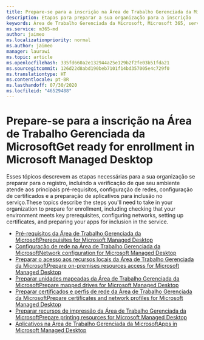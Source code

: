 ```yaml
---
title: Prepare-se para a inscrição na Área de Trabalho Gerenciada da Microsoft
description: Etapas para preparar a sua organização para a inscrição
keywords: Área de Trabalho Gerenciada da Microsoft, Microsoft 365, serviço, documentação
ms.service: m365-md
author: jaimeo
ms.localizationpriority: normal
ms.author: jaimeo
manager: laurawi
ms.topic: article
ms.openlocfilehash: 335fd660a2e132944a25e129b2f2fe03b51fda21
ms.sourcegitcommit: 126d22d8abd190beb7101f14bd357005e4c729f0
ms.translationtype: HT
ms.contentlocale: pt-BR
ms.lasthandoff: 07/30/2020
ms.locfileid: "46529488"
---
```

# <a name="get-ready-for-enrollment-in-microsoft-managed-desktop"></a><span data-ttu-id="e101c-104">Prepare-se para a inscrição na Área de Trabalho Gerenciada da Microsoft</span><span class="sxs-lookup"><span data-stu-id="e101c-104">Get ready for enrollment in Microsoft Managed Desktop</span></span>

<span data-ttu-id="e101c-105">Esses tópicos descrevem as etapas necessárias para a sua organização se preparar para o registro, incluindo a verificação de que seu ambiente atende aos principais pré-requisitos, configuração de redes, configuração de certificados e a preparação de aplicativos para inclusão no serviço.</span><span class="sxs-lookup"><span data-stu-id="e101c-105">These topics describe the steps you'll need to take in your organization to prepare for enrollment, including checking that your environment meets key prerequisites, configuring networks, setting up certificates, and preparing your apps for inclusion in the service.</span></span>

- [<span data-ttu-id="e101c-106">Pré-requisitos da Área de Trabalho Gerenciada da Microsoft</span><span class="sxs-lookup"><span data-stu-id="e101c-106">Prerequisites for Microsoft Managed Desktop</span></span>](prerequisites.md)
- [<span data-ttu-id="e101c-107">Configuração de rede na Área de Trabalho Gerenciada da Microsoft</span><span class="sxs-lookup"><span data-stu-id="e101c-107">Network configuration for Microsoft Managed Desktop</span></span>](network.md)
- [<span data-ttu-id="e101c-108">Preparar o acesso aos recursos locais da Área de Trabalho Gerenciada da Microsoft</span><span class="sxs-lookup"><span data-stu-id="e101c-108">Prepare on-premises resources access for Microsoft Managed Desktop</span></span>](authentication.md)
- [<span data-ttu-id="e101c-109">Preparar unidades mapeadas da Área de Trabalho Gerenciada da Microsoft</span><span class="sxs-lookup"><span data-stu-id="e101c-109">Prepare mapped drives for Microsoft Managed Desktop</span></span>](mapped-drives.md)
- [<span data-ttu-id="e101c-110">Preparar certificados e perfis de rede da Área de Trabalho Gerenciada da Microsoft</span><span class="sxs-lookup"><span data-stu-id="e101c-110">Prepare certificates and network profiles for Microsoft Managed Desktop</span></span>](certs-wifi-lan.md)
- [<span data-ttu-id="e101c-111">Preparar recursos de impressão da Área de Trabalho Gerenciada da Microsoft</span><span class="sxs-lookup"><span data-stu-id="e101c-111">Prepare printing resources for Microsoft Managed Desktop</span></span>](printing.md)
- [<span data-ttu-id="e101c-112">Aplicativos na Área de Trabalho Gerenciada da Microsoft</span><span class="sxs-lookup"><span data-stu-id="e101c-112">Apps in Microsoft Managed Desktop</span></span>](apps.md)

